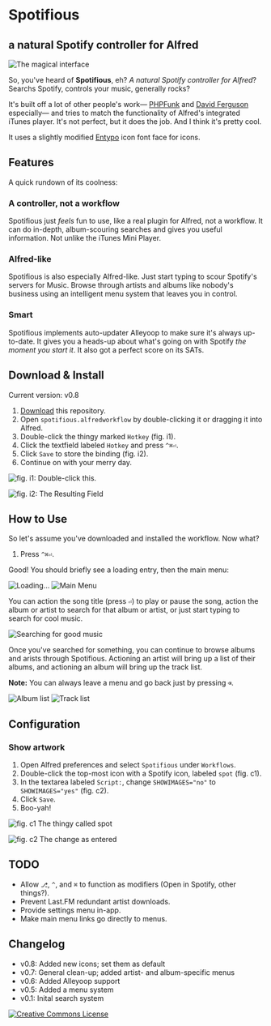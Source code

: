 # Spotifious #
## a natural Spotify controller for Alfred ##

![The magical interface](https://dl.dropboxusercontent.com/u/3770885/Spotifious%20Stuff/hero%20shot.png)

So, you've heard of **Spotifious**, eh? *A natural Spotify controller for
Alfred*? Searchs Spotify, controls your music, generally rocks?

It's built off a lot of other people's work—
[PHPFunk](https://github.com/phpfunk/alfred-spotify-controls) and
[David Ferguson](http://jdfwarrior.tumblr.com/) especially— and tries to match
the functionality of Alfred's integrated iTunes player. It's not perfect, but it does the job. And I think it's pretty cool.

It uses a slightly modified [Entypo](http://www.entypo.com/) icon font face for icons.

## Features ##

A quick rundown of its coolness:

### A controller, not a workflow ###

Spotifious just *feels* fun to use, like a real plugin for Alfred, not a workflow. It
can do in-depth, album-scouring searches and gives you useful information.
Not unlike the iTunes Mini Player.

### Alfred-like ###

Spotifious is also especially Alfred-like. Just start typing to scour Spotify's
servers for Music. Browse through artists and albums like nobody's business using an intelligent menu system that leaves you in control.

### Smart ###

Spotifious implements auto-updater Alleyoop to make sure it's always up-to-date.
It gives you a heads-up about what's going on with Spotify *the moment you
start it*. It also got a perfect score on its SATs.

## Download & Install ##

Current version: v0.8

1. [Download](https://github.com/citelao/Spotify-for-Alfred/archive/master.zip)
this repository.
2. Open `spotifious.alfredworkflow` by double-clicking it or dragging it into
Alfred.
3. Double-click the thingy marked `Hotkey` (fig. i1).
4. Click the textfield labeled `Hotkey` and press `^⌘⏎`.
5. Click `Save` to store the binding (fig. i2).
6. Continue on with your merry day.

![fig. i1: Double-click this.](https://dl.dropboxusercontent.com/u/3770885/Spotifious%20Stuff/fig%20i1%20hotkey.png)

![fig. i2: The Resulting Field](https://dl.dropboxusercontent.com/u/3770885/Spotifious%20Stuff/fig%20i2%20hotkey.png)

## How to Use ##

So let's assume you've downloaded and installed the workflow. Now what?

1. Press `^⌘⏎`.

Good! You should briefly see a loading entry, then the main menu:

![Loading...](https://dl.dropboxusercontent.com/u/3770885/Spotifious%20Stuff/loading.png)
![Main Menu](https://dl.dropboxusercontent.com/u/3770885/Spotifious%20Stuff/main%20menu.png)

You can action the song title (press `⏎`) to play or pause the song, action 
the album or artist to search for that album or artist, or just start typing to 
search for cool music.

![Searching for good music](https://dl.dropboxusercontent.com/u/3770885/Spotifious%20Stuff/searching.png)

Once you've searched for something, you can continue to browse albums and arists through Spotifious. Actioning an artist will bring up a list of their albums, and actioning an album will bring up the track list.

**Note:** You can always leave a menu and go back just by pressing `⌫`.

![Album list](https://dl.dropboxusercontent.com/u/3770885/Spotifious%20Stuff/artist%20menu.png)
![Track list](https://dl.dropboxusercontent.com/u/3770885/Spotifious%20Stuff/album%20menu.png)

## Configuration ##

### Show artwork ###

1. Open Alfred preferences and select `Spotifious` under `Workflows`.
2. Double-click the top-most icon with a Spotify icon, labeled `spot` (fig. c1).
3. In the textarea labeled `Script:`, change `SHOWIMAGES="no"` to `SHOWIMAGES="yes"` (fig. c2).
4. Click `Save`.
5. Boo-yah!

![fig. c1 The thingy called `spot`](https://dl.dropboxusercontent.com/u/3770885/Spotifious%20Stuff/fig%20c1%20images.png)

![fig. c2 The change as entered](https://dl.dropboxusercontent.com/u/3770885/Spotifious%20Stuff/fig%20c2%20images.png)

## TODO ##

- Allow `⎇`, `^`, and `⌘` to function as modifiers (Open in Spotify, other things?).
- Prevent Last.FM redundant artist downloads.
- Provide settings menu in-app.
- Make main menu links go directly to menus.

## Changelog ##

- v0.8: Added new icons; set them as default
- v0.7: General clean-up; added artist- and album-specific menus
- v0.6: Added Alleyoop support
- v0.5: Added a menu system
- v0.1: Inital search system

<a rel="license" href="http://creativecommons.org/licenses/by-sa/3.0/"><img alt="Creative Commons License" style="border-width:0" src="http://i.creativecommons.org/l/by-sa/3.0/80x15.png" /></a>